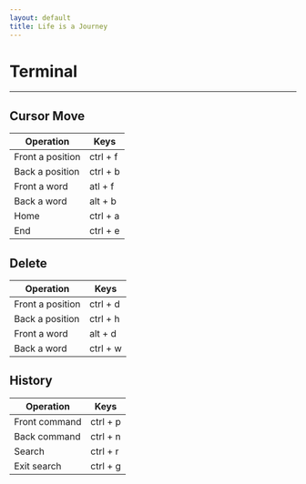 ```yaml
---
layout: default
title: Life is a Journey
---
```


# Terminal
---
## Cursor Move
| Operation        | Keys     |
| ---              | ---      |
| Front a position | ctrl + f |
| Back a position  | ctrl + b |
| Front a word     | atl + f  |
| Back a word      | alt + b  |
| Home             | ctrl + a |
| End              | ctrl + e |

## Delete
| Operation        | Keys     |
| ---              | ---      |
| Front a position | ctrl + d |
| Back a position  | ctrl + h |
| Front a word     | alt + d  |
| Back a word      | ctrl + w |

## History
| Operation        | Keys     |
| ---              | ---      |
| Front command    | ctrl + p |
| Back command     | ctrl + n |
| Search           | ctrl + r |
| Exit search      | ctrl + g |